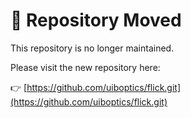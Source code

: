 # 🔄 Repository Moved

This repository is no longer maintained.

Please visit the new repository here:

👉 [https://github.com/uiboptics/flick.git](https://github.com/uiboptics/flick.git)



